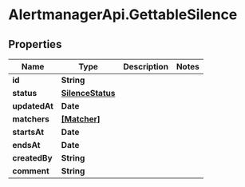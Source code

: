 # AlertmanagerApi.GettableSilence

## Properties

Name | Type | Description | Notes
------------ | ------------- | ------------- | -------------
**id** | **String** |  | 
**status** | [**SilenceStatus**](SilenceStatus.md) |  | 
**updatedAt** | **Date** |  | 
**matchers** | [**[Matcher]**](Matcher.md) |  | 
**startsAt** | **Date** |  | 
**endsAt** | **Date** |  | 
**createdBy** | **String** |  | 
**comment** | **String** |  | 


